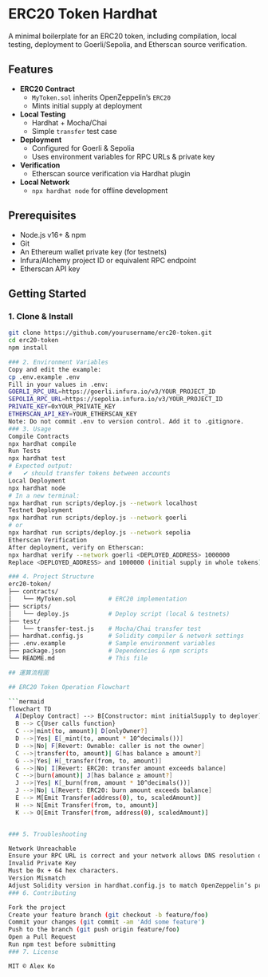# ERC20 Token Hardhat

A minimal boilerplate for an ERC20 token, including compilation, local testing, deployment to Goerli/Sepolia, and Etherscan source verification.

## Features

- **ERC20 Contract**  
  - `MyToken.sol` inherits OpenZeppelin’s `ERC20`  
  - Mints initial supply at deployment  
- **Local Testing**  
  - Hardhat + Mocha/Chai  
  - Simple `transfer` test case  
- **Deployment**  
  - Configured for Goerli & Sepolia  
  - Uses environment variables for RPC URLs & private key  
- **Verification**  
  - Etherscan source verification via Hardhat plugin  
- **Local Network**  
  - `npx hardhat node` for offline development  

## Prerequisites

- Node.js v16+ & npm  
- Git  
- An Ethereum wallet private key (for testnets)  
- Infura/Alchemy project ID or equivalent RPC endpoint  
- Etherscan API key  

## Getting Started

### 1. Clone & Install

```bash
git clone https://github.com/yourusername/erc20-token.git
cd erc20-token
npm install

### 2. Environment Variables
Copy and edit the example:
cp .env.example .env
Fill in your values in .env:
GOERLI_RPC_URL=https://goerli.infura.io/v3/YOUR_PROJECT_ID
SEPOLIA_RPC_URL=https://sepolia.infura.io/v3/YOUR_PROJECT_ID
PRIVATE_KEY=0xYOUR_PRIVATE_KEY
ETHERSCAN_API_KEY=YOUR_ETHERSCAN_KEY
Note: Do not commit .env to version control. Add it to .gitignore.
### 3. Usage
Compile Contracts
npx hardhat compile
Run Tests
npx hardhat test
# Expected output:
#   ✔ should transfer tokens between accounts
Local Deployment
npx hardhat node
# In a new terminal:
npx hardhat run scripts/deploy.js --network localhost
Testnet Deployment
npx hardhat run scripts/deploy.js --network goerli
# or
npx hardhat run scripts/deploy.js --network sepolia
Etherscan Verification
After deployment, verify on Etherscan:
npx hardhat verify --network goerli <DEPLOYED_ADDRESS> 1000000
Replace <DEPLOYED_ADDRESS> and 1000000 (initial supply in whole tokens) accordingly.

### 4. Project Structure
erc20-token/
├── contracts/
│   └── MyToken.sol         # ERC20 implementation
├── scripts/
│   └── deploy.js           # Deploy script (local & testnets)
├── test/
│   └── transfer-test.js    # Mocha/Chai transfer test
├── hardhat.config.js       # Solidity compiler & network settings
├── .env.example            # Sample environment variables
├── package.json            # Dependencies & npm scripts
└── README.md               # This file

## 運算流程圖

## ERC20 Token Operation Flowchart

```mermaid
flowchart TD
  A[Deploy Contract] --> B[Constructor: mint initialSupply to deployer]
  B --> C{User calls function}
  C -->|mint(to, amount)| D[onlyOwner?]
  D -->|Yes| E[_mint(to, amount * 10^decimals())]
  D -->|No| F[Revert: Ownable: caller is not the owner]
  C -->|transfer(to, amount)| G[has balance ≥ amount?]
  G -->|Yes| H[_transfer(from, to, amount)]
  G -->|No| I[Revert: ERC20: transfer amount exceeds balance]
  C -->|burn(amount)| J[has balance ≥ amount?]
  J -->|Yes| K[_burn(from, amount * 10^decimals())]
  J -->|No| L[Revert: ERC20: burn amount exceeds balance]
  E --> M[Emit Transfer(address(0), to, scaledAmount)]
  H --> N[Emit Transfer(from, to, amount)]
  K --> O[Emit Transfer(from, address(0), scaledAmount)]


### 5. Troubleshooting

Network Unreachable
Ensure your RPC URL is correct and your network allows DNS resolution of *.infura.io.
Invalid Private Key
Must be 0x + 64 hex characters.
Version Mismatch
Adjust Solidity version in hardhat.config.js to match OpenZeppelin’s pragma.
### 6. Contributing

Fork the project
Create your feature branch (git checkout -b feature/foo)
Commit your changes (git commit -am 'Add some feature')
Push to the branch (git push origin feature/foo)
Open a Pull Request
Run npm test before submitting
### 7. License

MIT © Alex Ko